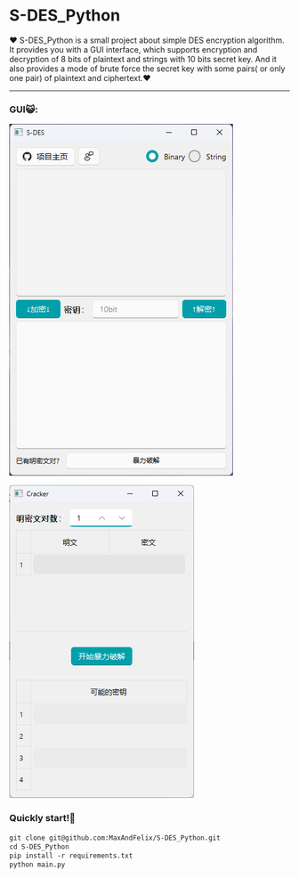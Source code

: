 # S-DES_Python

❤️ S-DES_Python is a small project about simple DES encryption algorithm. It provides you with a GUI interface, which supports encryption and decryption of 8 bits of plaintext and strings with 10 bits secret key. And it also provides a mode of brute force the secret key with some pairs( or only one pair) of plaintext and ciphertext.❤️

****

### GUI😺:

![Alt text](.\png\1.png)

![Alt text](.\png\2.png)

### Quickly start!🤖

```
git clone git@github.com:MaxAndFelix/S-DES_Python.git
cd S-DES_Python
pip install -r requirements.txt
python main.py
```

